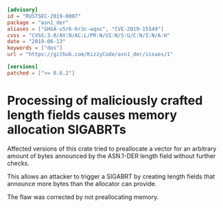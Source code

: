 ```toml
[advisory]
id = "RUSTSEC-2019-0007"
package = "asn1_der"
aliases = ["GHSA-v5r6-6r3c-wqxc", "CVE-2019-15549"]
cvss = "CVSS:3.0/AV:N/AC:L/PR:N/UI:N/S:U/C:N/I:N/A:H"
date = "2019-06-13"
keywords = ["dos"]
url = "https://github.com/KizzyCode/asn1_der/issues/1"

[versions]
patched = [">= 0.6.2"]
```

# Processing of maliciously crafted length fields causes memory allocation SIGABRTs

Affected versions of this crate tried to preallocate a vector for an arbitrary amount of bytes announced by the ASN.1-DER length field without further checks.

This allows an attacker to trigger a SIGABRT by creating length fields that announce more bytes than the allocator can provide.
 
The flaw was corrected by not preallocating memory.
